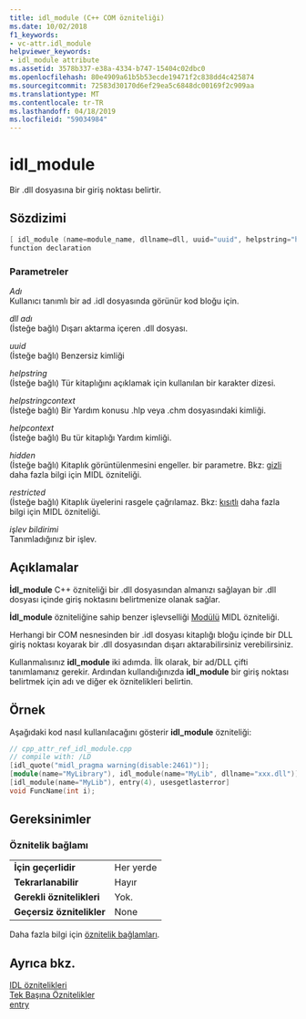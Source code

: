 ```yaml
---
title: idl_module (C++ COM özniteliği)
ms.date: 10/02/2018
f1_keywords:
- vc-attr.idl_module
helpviewer_keywords:
- idl_module attribute
ms.assetid: 3578b337-e38a-4334-b747-15404c02dbc0
ms.openlocfilehash: 80e4909a61b5b53ecde19471f2c838dd4c425874
ms.sourcegitcommit: 72583d30170d6ef29ea5c6848dc00169f2c909aa
ms.translationtype: MT
ms.contentlocale: tr-TR
ms.lasthandoff: 04/18/2019
ms.locfileid: "59034984"
---
```

# <a name="idlmodule"></a>idl_module

Bir .dll dosyasına bir giriş noktası belirtir.

## <a name="syntax"></a>Sözdizimi

```cpp
[ idl_module (name=module_name, dllname=dll, uuid="uuid", helpstring="help text", helpstringcontext=helpcontextID, helpcontext=helpcontext, hidden, restricted) ]
function declaration
```

### <a name="parameters"></a>Parametreler

*Adı*<br/>
Kullanıcı tanımlı bir ad .idl dosyasında görünür kod bloğu için.

*dll adı*<br/>
(İsteğe bağlı) Dışarı aktarma içeren .dll dosyası.

*uuid*<br/>
(İsteğe bağlı) Benzersiz kimliği

*helpstring*<br/>
(İsteğe bağlı) Tür kitaplığını açıklamak için kullanılan bir karakter dizesi.

*helpstringcontext*<br/>
(İsteğe bağlı) Bir Yardım konusu .hlp veya .chm dosyasındaki kimliği.

*helpcontext*<br/>
(İsteğe bağlı) Bu tür kitaplığı Yardım kimliği.

*hidden*<br/>
(İsteğe bağlı) Kitaplık görüntülenmesini engeller. bir parametre. Bkz: [gizli](/windows/desktop/Midl/hidden) daha fazla bilgi için MIDL özniteliği.

*restricted*<br/>
(İsteğe bağlı) Kitaplık üyelerini rasgele çağrılamaz. Bkz: [kısıtlı](/windows/desktop/Midl/restricted) daha fazla bilgi için MIDL özniteliği.

*işlev bildirimi*<br/>
Tanımladığınız bir işlev.

## <a name="remarks"></a>Açıklamalar

**İdl_module** C++ özniteliği bir .dll dosyasından almanızı sağlayan bir .dll dosyası içinde giriş noktasını belirtmenize olanak sağlar.

**İdl_module** özniteliğine sahip benzer işlevselliği [Modülü](/windows/desktop/Midl/module) MIDL özniteliği.

Herhangi bir COM nesnesinden bir .idl dosyası kitaplığı bloğu içinde bir DLL giriş noktası koyarak bir .dll dosyasından dışarı aktarabilirsiniz verebilirsiniz.

Kullanmalısınız **idl_module** iki adımda. İlk olarak, bir ad/DLL çifti tanımlamanız gerekir. Ardından kullandığınızda **idl_module** bir giriş noktası belirtmek için adı ve diğer ek öznitelikleri belirtin.

## <a name="example"></a>Örnek

Aşağıdaki kod nasıl kullanılacağını gösterir **idl_module** özniteliği:

```cpp
// cpp_attr_ref_idl_module.cpp
// compile with: /LD
[idl_quote("midl_pragma warning(disable:2461)")];
[module(name="MyLibrary"), idl_module(name="MyLib", dllname="xxx.dll")];
[idl_module(name="MyLib"), entry(4), usesgetlasterror]
void FuncName(int i);
```

## <a name="requirements"></a>Gereksinimler

### <a name="attribute-context"></a>Öznitelik bağlamı

|||
|-|-|
|**İçin geçerlidir**|Her yerde|
|**Tekrarlanabilir**|Hayır|
|**Gerekli öznitelikleri**|Yok.|
|**Geçersiz öznitelikler**|None|

Daha fazla bilgi için [öznitelik bağlamları](cpp-attributes-com-net.md#contexts).

## <a name="see-also"></a>Ayrıca bkz.

[IDL öznitelikleri](idl-attributes.md)<br/>
[Tek Başına Öznitelikler](stand-alone-attributes.md)<br/>
[entry](entry.md)